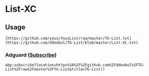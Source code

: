 # List-XC

## Usage

```
[https://github.com/yous/YousList/raw/master/TG-List.txt](https://github.com/ddeobul/TG-List/blob/master/List-XC.txt)
```

### Adguard ([Subscribe](https://subscribe.adblockplus.org/?location=https://github.com/ddeobul/TG-List/raw/master/TG-List&title=TG-List))
```
abp:subscribe?location=https%3A%2F%2Fgithub.com%2Fddeobul%2FTG-List%2Fraw%2Fmaster%2FTG-List&title=TG-List))
```
